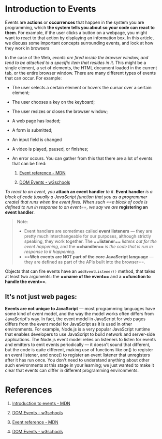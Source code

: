 # Introduction to Events

Events are **actions** or **occurrences** that happen in the system you are programming, which **the system tells you about so your code can react to them**. For example, if the user clicks a button on a webpage, you might want to react to that action by displaying an information box. In this article, we discuss some important concepts surrounding events, and look at how they work in browsers

In the case of the Web, _events are fired inside the browser window, and tend to be attached to a specific item that resides in it_. This might be a single element, a set of elements, the HTML document loaded in the current tab, or the entire browser window. There are many different types of events that can occur. For example:

- The user selects a certain element or hovers the cursor over a certain element;
- The user chooses a key on the keyboard;
- The user resizes or closes the browser window;
- A web page has loaded;
- A form is submitted;
- An input field is changed
- A video is played, paused, or finishes;
- An error occurs.
  You can gather from this that there are a lot of events that can be fired:

  1. [Event reference - MDN](https://developer.mozilla.org/en-US/docs/Web/Events)

  2. [DOM Events - w3schools](https://www.w3schools.com/jsref/dom_obj_event.asp)

_To react to an event, you_ **attach an event handler** _to it_. **Event handler** _is a block of code (usually a JavaScript function that you as a programmer create) that runs when the event fires. When such ==a block of code is defined to run in response to an event==, we say we are_ **registering an event handler**.

> Note:
>
> - Event handlers are sometimes called **event listeners** — they are pretty much interchangeable for our purposes, although strictly speaking, they work together. The **==listener==** _listens out for the event happening_, and the **==handler==** _is the code that is run in response to it happening_.
> - ==**Web events are NOT part of the core JavaScript language** — they are defined as part of the APIs built into the browser==.

Objects that can fire events have an ```addEventListener()``` method, that takes at least two arguments: the **==name of the event==** and a **==function to handle the event==**.

## It's not just web pages:

**Events are not unique to JavaScript** — most programming languages have some kind of event model, and the way the model works often differs from JavaScript's way. In fact, the event model in JavaScript for web pages differs from the event model for JavaScript as it is used in other environments. For example, Node.js is a very popular JavaScript runtime that enables developers to use JavaScript to build network and server-side applications. The Node.js event model relies on listeners to listen for events and emitters to emit events periodically — it doesn't sound that different, but the code is quite different, making use of functions like on() to register an event listener, and once() to register an event listener that unregisters after it has run once. You don't need to understand anything about other such environments at this stage in your learning; we just wanted to make it clear that events can differ in different programming environments.

# References

1. [Introduction to events - MDN](https://developer.mozilla.org/en-US/docs/Learn/JavaScript/Building_blocks/Events)

2. [DOM Events - w3schools](https://www.w3schools.com/js/js_htmldom_events.asp)

3. [Event reference - MDN](https://developer.mozilla.org/en-US/docs/Web/Events)

4. [DOM Events - w3schools](https://www.w3schools.com/jsref/dom_obj_event.asp)
